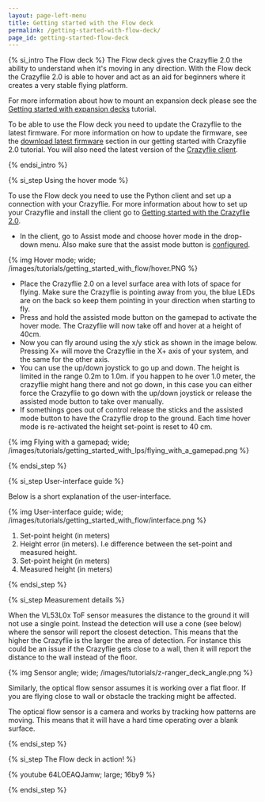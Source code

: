 ```yaml
---
layout: page-left-menu
title: Getting started with the Flow deck
permalink: /getting-started-with-flow-deck/
page_id: getting-started-flow-deck
---
```


{% si_intro The Flow deck %}
The Flow deck gives the Crazyflie 2.0 the ability to understand when it's moving in any direction.
With the Flow deck the Crazyflie 2.0 is able to hover and act as an aid for beginners where it creates a very stable flying platform.

For more information about how to mount an expansion deck please see the [Getting started with expansion decks](/getting-started-with-expansion-decks/) tutorial.

To be able to use the Flow deck you need to update the Crazyflie to the latest firmware. For more information on how to update the firmware, see the [download latest firmware](/getting-started-with-the-crazyflie-2-0/#latest-fw) section in our getting started with Crazyflie 2.0 tutorial.
You will also need the latest version of the [Crazyflie client](https://github.com/bitcraze/crazyflie-clients-python/releases).

{% endsi_intro %}

{% si_step  Using the hover mode %}

To use the Flow deck you need to use the Python client and set up a connection with your Crazyflie.
For more information about how to set up your Crazyflie and install the client go to [Getting started with the Crazyflie 2.0](/getting-started-with-the-crazyflie-2-0/).

* In the client, go to Assist mode and choose hover mode in the drop-down menu. Also make sure that the assist mode button is [configured](https://wiki.bitcraze.io/doc:crazyflie:client:pycfclient:index#input_devices).

{% img Hover mode; wide; /images/tutorials/getting_started_with_flow/hover.PNG %}

* Place the Crazyflie 2.0 on a level surface area with lots of space for flying.
Make sure the Crazyflie is pointing away from you, the blue LEDs are on the back so keep them pointing in your direction when starting to fly.
* Press and hold the assisted mode button on the gamepad to activate the hover mode. The Crazyflie will now take off and hover at a height of 40cm.
* Now you can fly around using the x/y stick as shown in the image below. Pressing X+ will move the Crazyflie in the X+ axis of your system, and the same for the other axis.
* You can use the up/down joystick to go up and down. The height is limited in the range 0.2m to 1.0m. if you happen to he over 1.0 meter, the crazyflie might hang there and not go down, in this case you can either force the Crazyflie to go down with the up/down joystick or release the assisted mode button to take over manually.
* If somethings goes out of control release the sticks and the assisted mode button to have the Crazyflie drop to the ground. Each time hover mode is re-activated the height set-point is reset to 40 cm.

{% img Flying with a gamepad; wide; /images/tutorials/getting_started_with_lps/flying_with_a_gamepad.png %}



{% endsi_step %}

{% si_step  User-interface guide %}

Below is a short explanation of the user-interface.

{% img User-interface guide; wide; /images/tutorials/getting_started_with_flow/interface.png %}

1. Set-point height (in meters)
2. Height error (in meters). I.e difference between the set-point and measured height.
3. Set-point height (in meters)
4. Measured height (in meters)

{% endsi_step %}

{% si_step  Measurement details %}

When the VL53L0x ToF sensor measures the distance to the ground it will not use a single point.
Instead the detection will use a cone (see below) where the sensor will report the
closest detection. This means that the higher the Crazyflie is the larger the
area of detection. For instance this could be an issue if the Crazyflie gets
close to a wall, then it will report the distance to the wall instead of the
floor.

{% img Sensor angle; wide; /images/tutorials/z-ranger_deck_angle.png %}

Similarly, the optical flow sensor assumes it is working over a flat floor.
If you are flying close to wall or obstacle the tracking might be affected.

The optical flow sensor is a camera and works by tracking how patterns are moving. This means that it will have a hard time operating over a blank surface.

{% endsi_step %}

{% si_step The Flow deck in action! %}

{% youtube 64LOEAQJamw; large; 16by9 %}

{% endsi_step %}

